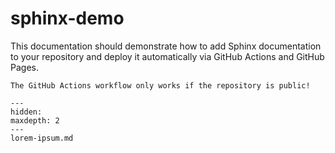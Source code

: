 # sphinx-demo

This documentation should demonstrate how to add Sphinx documentation to your repository and deploy it automatically via GitHub Actions and GitHub Pages.

```{warning}
The GitHub Actions workflow only works if the repository is public!
```

```{toctree}
---
hidden:
maxdepth: 2
---
lorem-ipsum.md
```

